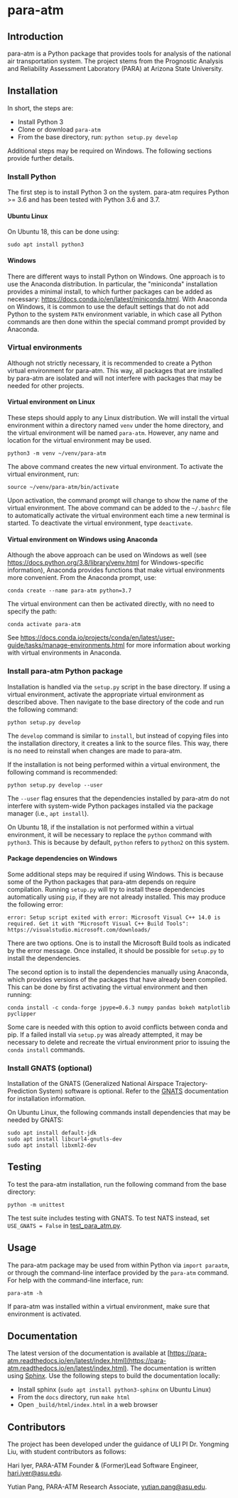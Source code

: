 # para-atm

## Introduction

para-atm is a Python package that provides tools for analysis of the national air transportation system.  The project stems from the Prognostic Analysis and Reliability Assessment Laboratory (PARA) at Arizona State University.

## Installation

In short, the steps are:
- Install Python 3
- Clone or download `para-atm`
- From the base directory, run: `python setup.py develop`

Additional steps may be required on Windows.  The following sections provide further details.

### Install Python

The first step is to install Python 3 on the system.  para-atm requires Python >= 3.6 and has been tested with Python 3.6 and 3.7.

#### Ubuntu Linux

On Ubuntu 18, this can be done using:

```
sudo apt install python3
```

#### Windows

There are different ways to install Python on Windows.  One approach is to use the Anaconda distribution.  In particular, the "miniconda" installation provides a minimal install, to which further packages can be added as necessary: https://docs.conda.io/en/latest/miniconda.html.  With Anaconda on Windows, it is common to use the default settings that do not add Python to the system `PATH` environment variable, in which case all Python commands are then done within the special command prompt provided by Anaconda.

### Virtual environments

Although not strictly necessary, it is recommended to create a Python virtual environment for para-atm.  This way, all packages that are installed by para-atm are isolated and will not interfere with packages that may be needed for other projects.

#### Virtual environment on Linux

These steps should apply to any Linux distribution.  We will install the virtual environment within a directory named `venv` under the home directory, and the virtual environment will be named `para-atm`.  However, any name and location for the virtual environment may be used.

``` shell
python3 -m venv ~/venv/para-atm
```

The above command creates the new virtual environment.  To activate the virtual environment, run:

``` shell
source ~/venv/para-atm/bin/activate
```
Upon activation, the command prompt will change to show the name of the virtual environment.  The above command can be added to the `~/.bashrc` file to automatically activate the virtual environment each time a new terminal is started.  To deactivate the virtual environment, type `deactivate`.

#### Virtual environment on Windows using Anaconda

Although the above approach can be used on Windows as well (see https://docs.python.org/3.8/library/venv.html for Windows-specific information), Anaconda provides functions that make virtual environments more convenient.  From the Anaconda prompt, use:

``` shell
conda create --name para-atm python=3.7
```

The virtual environment can then be activated directly, with no need to specify the path:

``` shell
conda activate para-atm
```

See https://docs.conda.io/projects/conda/en/latest/user-guide/tasks/manage-environments.html for more information about working with virtual environments in Anaconda.

### Install para-atm Python package

Installation is handled via the `setup.py` script in the base directory.  If using a virtual environment, activate the appropriate virtual environment as described above.  Then navigate to the base directory of the code and run the following command:

```
python setup.py develop
```

The `develop` command is similar to `install`, but instead of copying files into the installation directory, it creates a link to the source files.  This way, there is no need to reinstall when changes are made to para-atm.

If the installation is not being performed within a virtual environment, the following command is recommended:

``` shell
python setup.py develop --user
```
The `--user` flag ensures that the dependencies installed by para-atm do not interfere with system-wide Python packages installed via the package manager (i.e., `apt install`).

On Ubuntu 18, if the installation is not performed within a virtual environment, it will be necessary to replace the `python` command with `python3`.  This is because by default, `python` refers to `python2` on this system.

#### Package dependencies on Windows

Some additional steps may be required if using Windows.  This is because some of the Python packages that para-atm depends on require compilation.  Running `setup.py` will try to install these dependencies automatically using `pip`, if they are not already installed.  This may produce the following error:

``` shell
error: Setup script exited with error: Microsoft Visual C++ 14.0 is required. Get it with "Microsoft Visual C++ Build Tools": https://visualstudio.microsoft.com/downloads/
```

There are two options.  One is to install the Microsoft Build tools as indicated by the error message.  Once installed, it should be possible for `setup.py` to install the dependencies.

The second option is to install the dependencies manually using Anaconda, which provides versions of the packages that have already been compiled.  This can be done by first activating the virtual environment and then running:

``` shell
conda install -c conda-forge jpype=0.6.3 numpy pandas bokeh matplotlib pyclipper

```

Some care is needed with this option to avoid conflicts between conda and pip.  If a failed install via `setup.py` was already attempted, it may be necessary to delete and recreate the virtual environment prior to issuing the `conda install` commands.


### Install GNATS (optional)

Installation of the GNATS (Generalized National Airspace Trajectory-Prediction System) software is optional.  Refer to the [GNATS](https://github.com/OptimalSynthesisInc/GNATS) documentation for installation information.

On Ubuntu Linux, the following commands install dependencies that may be needed by GNATS:

``` shell
sudo apt install default-jdk
sudo apt install libcurl4-gnutls-dev
sudo apt install libxml2-dev
```

## Testing

To test the para-atm installation, run the following command from the base directory:

```
python -m unittest
```

The test suite includes testing with GNATS.  To test NATS instead, set `USE_GNATS = False` in [test_para_atm.py](paraatm/tests/test_para_atm.py).

## Usage

The para-atm package may be used from within Python via `import paraatm`, or through the command-line interface provided by the `para-atm` command.  For help with the command-line interface, run:

```
para-atm -h
```

If para-atm was installed within a virtual environment, make sure that environment is activated.

## Documentation

The latest version of the documentation is available at [https://para-atm.readthedocs.io/en/latest/index.html](https://para-atm.readthedocs.io/en/latest/index.html).  The documentation is written using [Sphinx](https://www.sphinx-doc.org).  Use the following steps to build the documentation locally:
- Install sphinx (`sudo apt install python3-sphinx` on Ubuntu Linux)
- From the `docs` directory, run `make html`
- Open `_build/html/index.html` in a web browser

## Contributors

The project has been developed under the guidance of ULI PI Dr. Yongming Liu, with student contributors 
as follows:

Hari Iyer,
PARA-ATM Founder & (Former)Lead Software Engineer,
hari.iyer@asu.edu.

Yutian Pang,
PARA-ATM Research Associate,
yutian.pang@asu.edu.
